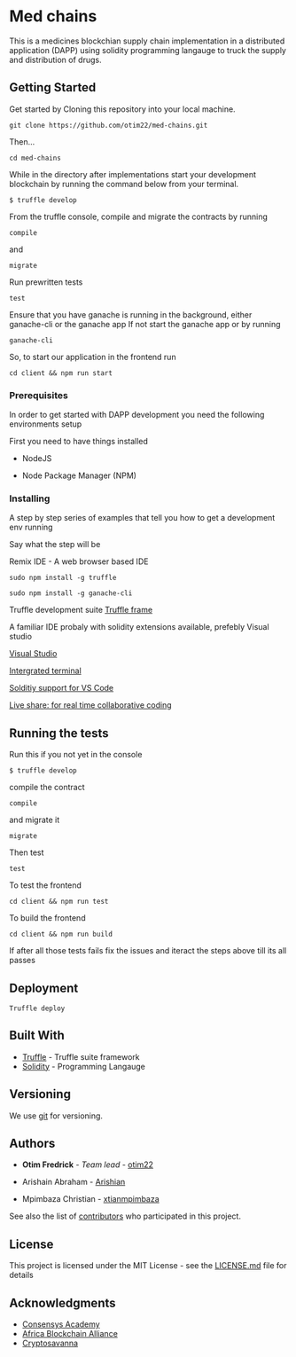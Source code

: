 # Med chains

This is a medicines blockchian supply chain implementation in a distributed application (DAPP) using solidity programming langauge to truck the supply and distribution of drugs.


## Getting Started

Get started by Cloning this repository into your local machine.

```
git clone https://github.com/otim22/med-chains.git
```

Then...

```
cd med-chains
```

While in the directory after implementations start your development blockchain by running the command below from your terminal. 

```
$ truffle develop 
```

From the truffle console, compile and migrate the contracts by running 

```
compile 
```

and 

```
migrate
```

Run prewritten tests
```
test
```

Ensure that you have ganache is running in the background, either ganache-cli or the ganache app 
If not start the ganache app or by running 

```
ganache-cli
```

So, to start our application in the frontend run

```
cd client && npm run start
```

### Prerequisites

In order to get started with DAPP development you need the following environments setup

First you need to have things installed

* NodeJS

* Node Package Manager (NPM)


### Installing

A step by step series of examples that tell you how to get a development env running

Say what the step will be

Remix IDE - A web browser based IDE

```
sudo npm install -g truffle

sudo npm install -g ganache-cli
```

Truffle development suite
[Truffle frame](https://truffleframework.com/ "Truffle + Ganache") 

A familiar IDE probaly with solidity extensions available, prefebly Visual studio

[Visual Studio](https://code.visualstudio.com/ "Download it here") 

[Intergrated terminal](https://code.visualstudio.com/docs/editor/integrated-terminal "Download it here") 

[Solditiy support for VS Code](https://marketplace.visualstudio.com/itemdetails?itemName=JuanBlanco.solidity "Download it here") 

[Live share: for real time collaborative coding](https://marketplace.visualstudio.com/itemdetails?itemName=MS-vsliveshare.vsliveshare "Download it here") 


## Running the tests

Run this if you not yet in the console
```
$ truffle develop 
```

compile the contract 

```
compile 
```

and migrate it

```
migrate
```

Then test 
```
test
```

To test the frontend
```
cd client && npm run test
```

To build the frontend

```
cd client && npm run build
```

If after all those tests fails fix the issues and iteract the steps above till its all passes


## Deployment

```
Truffle deploy
```

## Built With

* [Truffle](https://truffleframework.com/) - Truffle suite framework
* [Solidity](https://solidity.readthedocs.io/en/develop/index.html#) - Programming Langauge


## Versioning

We use [git](http://github.cm/) for versioning. 


## Authors

* **Otim Fredrick** - *Team lead* - [otim22](https://github.com/otim22)

* Arishain Abraham - [Arishian](https://github.com/Arishian)

* Mpimbaza Christian - [xtianmpimbaza](https://github.com/xtianmpimbaza)

See also the list of [contributors](https://github.com/otim22/med-chains/contributors) who participated in this project.


## License

This project is licensed under the MIT License - see the [LICENSE.md](LICENSE.md) file for details


## Acknowledgments

* [Consensys Academy](https://consensys.net/academy/) 
* [Africa Blockchain Alliance](https://afriblockchain.org/)
* [Cryptosavanna](https://cryptosavannah.com/)